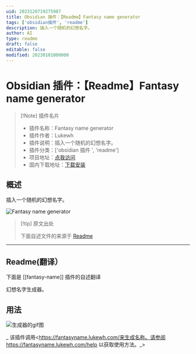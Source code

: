 ```yaml
---
uid: 2023120719275987
title: Obsidian 插件：【Readme】Fantasy name generator
tags: ['obsidian插件', 'readme']
description: 插入一个随机的幻想名字。
author: AI
type: readme
draft: false
editable: false
modified: 20230101000000
---
```


# Obsidian 插件：【Readme】Fantasy name generator

> [!Note] 插件名片
> - 插件名称：Fantasy name generator
> - 插件作者：Lukewh
> - 插件说明：插入一个随机的幻想名字。
> - 插件分类：['obsidian 插件 ', 'readme']
> - 项目地址：[点我访问](https://github.com/lukewh/fantasy-name)
> - 国内下载地址：[下载安装](https://pkmer.cn/products/plugin/pluginMarket/?fantasy-name)

## 概述

插入一个随机的幻想名字。

![Fantasy name generator](https://cdn.pkmer.cn/covers/fantasy-name.gif!pkmer)

> [!tip] 原文出处
>
>下面自述文件的来源于 [Readme](https://ghproxy.net/https://raw.githubusercontent.com/Lukewh/fantasy-name/main/README.md)
>

---

## Readme(翻译）

下面是 [[fantasy-name]] 插件的自述翻译

幻想名字生成器。

## 用法

![生成器的gif图](https://cdn.pkmer.cn/covers/fantasy-name_2_0.gif!pkmer)

_ 该插件调用<https://fantasyname.lukewh.com/来生成名称。请参阅 https://fantasyname.lukewh.com/help 以获取使用方法。_>
